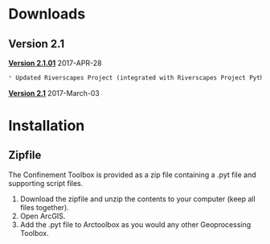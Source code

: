 # Downloads

## Version 2.1

**[Version 2.1.01](Downloads/arcGNAT_2.1.01.zip)** 2017-APR-28 

```markdown
* Updated Riverscapes Project (integrated with Riverscapes Project Python module)
```

**[Version 2.1](Downloads/GNAT_2.1_20170303.zip)** 2017-March-03

# Installation

## Zipfile

The Confinement Toolbox is provided as a zip file containing a .pyt file and supporting script files. 

1. Download the zipfile and unzip the contents to your computer (keep all files together).
2. Open ArcGIS.
3. Add the .pyt file to Arctoolbox as you would any other Geoprocessing Toolbox.
